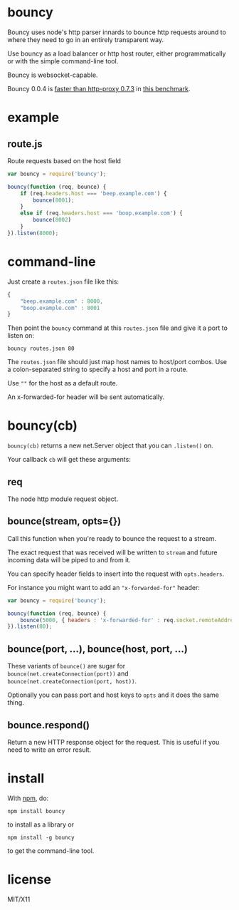 bouncy
======

Bouncy uses node's http parser innards to bounce http requests around to where
they need to go in an entirely transparent way.

Use bouncy as a load balancer or http host router, either programmatically or
with the simple command-line tool.

Bouncy is websocket-capable.

Bouncy 0.0.4 is [faster than http-proxy 0.7.3](https://gist.github.com/1275259) in
[this benchmark](https://github.com/substack/bouncy/tree/master/bench).

example
=======

route.js
--------

Route requests based on the host field

````javascript
var bouncy = require('bouncy');

bouncy(function (req, bounce) {
    if (req.headers.host === 'beep.example.com') {
        bounce(8001);
    }
    else if (req.headers.host === 'boop.example.com') {
        bounce(8002)
    }
}).listen(8000);
````

command-line
============

Just create a `routes.json` file like this:

````javascript
{
    "beep.example.com" : 8000,
    "boop.example.com" : 8001
}
````

Then point the `bouncy` command at this `routes.json` file and give it a port to
listen on:

    bouncy routes.json 80

The `routes.json` file should just map host names to host/port combos.
Use a colon-separated string to specify a host and port in a route.

Use `""` for the host as a default route.

An x-forwarded-for header will be sent automatically.

bouncy(cb)
==========

`bouncy(cb)` returns a new net.Server object that you can `.listen()` on.

Your callback `cb` will get these arguments:

req
---

The node http module request object.

bounce(stream, opts={})
-----------------------

Call this function when you're ready to bounce the request to a stream.

The exact request that was received will be written to `stream` and future
incoming data will be piped to and from it.

You can specify header fields to insert into the request with `opts.headers`.

For instance you might want to add an `"x-forwarded-for"` header:

```javascript
var bouncy = require('bouncy');

bouncy(function (req, bounce) {
    bounce(5000, { headers : 'x-forwarded-for' : req.socket.remoteAddress });
}).listen(80);
````

bounce(port, ...), bounce(host, port, ...)
------------------------------------------

These variants of `bounce()` are sugar for
`bounce(net.createConnection(port))`
and
`bounce(net.createConnection(port, host))`.

Optionally you can pass port and host keys to `opts` and it does the same thing.

bounce.respond()
----------------

Return a new HTTP response object for the request.
This is useful if you need to write an error result.

install
=======

With [npm](http://npmjs.org), do:

    npm install bouncy

to install as a library or

    npm install -g bouncy

to get the command-line tool.

license
=======

MIT/X11
